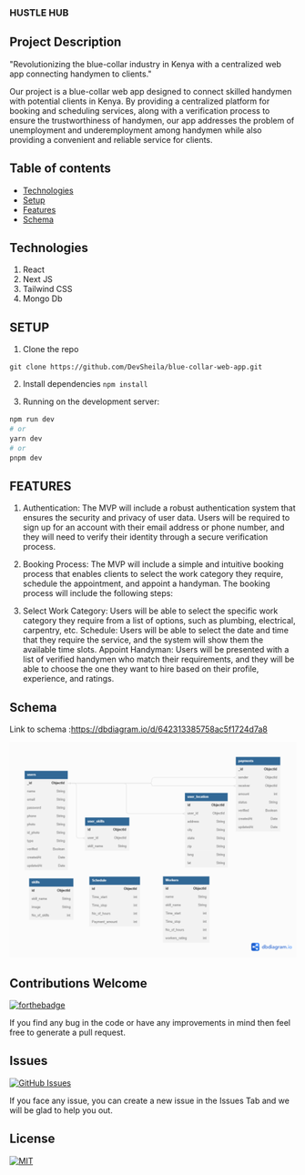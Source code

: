 ### HUSTLE HUB

## Project Description

"Revolutionizing the blue-collar industry in Kenya with a centralized web app connecting handymen to clients."

Our project is a blue-collar web app designed to connect skilled handymen with potential clients in Kenya. By providing a centralized platform for booking and scheduling services, along with a verification process to ensure the trustworthiness of handymen, our app addresses the problem of unemployment and underemployment among handymen while also providing a convenient and reliable service for clients. 

## Table of contents
* [Technologies](#technologies)
* [Setup](#setup)
* [Features](#features)
* [Schema](#schema)

## Technologies

1. React
2. Next JS
3. Tailwind CSS
4. Mongo Db

## SETUP
1. Clone the repo 
```shell
git clone https://github.com/DevSheila/blue-collar-web-app.git
```
2. Install dependencies
```npm install```

3. Running on the development server:

```bash
npm run dev
# or
yarn dev
# or
pnpm dev
```

## FEATURES
1. Authentication: The MVP will include a robust authentication system that ensures the security and privacy of user data. Users will be required to sign up for an account with their email address or phone number, and they will need to verify their identity through a secure verification process.
 
2. Booking Process: The MVP will include a simple and intuitive booking process that enables clients to select the work category they require, schedule the appointment, and appoint a handyman. The booking process will include the following steps:
 
3. Select Work Category: Users will be able to select the specific work category they require from a list of options, such as plumbing, electrical, carpentry, etc.
Schedule: Users will be able to select the date and time that they require the service, and the system will show them the available time slots.
Appoint Handyman: Users will be presented with a list of verified handymen who match their requirements, and they will be able to choose the one they want to hire based on their profile, experience, and ratings.

## Schema

Link to schema :https://dbdiagram.io/d/642313385758ac5f1724d7a8

![Alt text](https://github.com/DevSheila/blue-collar-web-app/blob/main/public/screenshots/Schema1.png "Schema Diagram")


## Contributions Welcome
[![forthebadge](https://forthebadge.com/images/badges/built-with-love.svg)](#)

If you find any bug in the code or have any improvements in mind then feel free to generate a pull request.

## Issues
[![GitHub Issues](https://img.shields.io/github/issues/DevSheila/blue-collar-web-app.svg?style=flat&label=Issues&maxAge=2592000)](https://www.github.com/DevSheila/blue-collar-web-app)

If you face any issue, you can create a new issue in the Issues Tab and we  will be glad to help you out.
## License
[![MIT](https://img.shields.io/cocoapods/l/AFNetworking.svg?style=style&label=License&maxAge=2592000)](../master/LICENSE)



